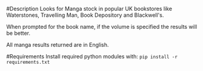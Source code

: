 #Description
Looks for Manga stock in popular UK bookstores like Waterstones, Travelling Man, Book Depository and Blackwell's.

When prompted for the book name, if the volume is specified the results will be better.

All manga results returned are in English.

#Requirements
Install required python modules with:
```pip install -r requirements.txt```

